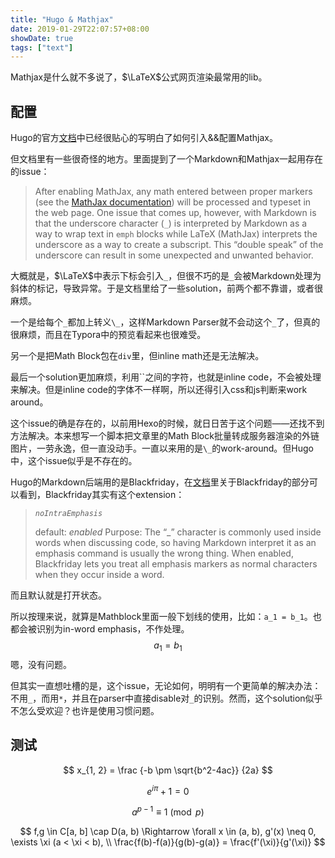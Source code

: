 ```yaml
---
title: "Hugo & Mathjax"
date: 2019-01-29T22:07:57+08:00
showDate: true
tags: ["text"]
---
```


Mathjax是什么就不多说了，$\LaTeX$公式网页渲染最常用的lib。

<!--more-->

## 配置

Hugo的官方[文档](https://gohugo.io/content-management/formats/#mathjax-with-hugo)中已经很贴心的写明白了如何引入&&配置Mathjax。

但文档里有一些很奇怪的地方。里面提到了一个Markdown和Mathjax一起用存在的issue：

> After enabling MathJax, any math entered between proper markers (see the [MathJax documentation](https://docs.mathjax.org/en/latest/)) will be processed and typeset in the web page. One issue that comes up, however, with Markdown is that the underscore character (`_`) is interpreted by Markdown as a way to wrap text in `emph` blocks while LaTeX (MathJax) interprets the underscore as a way to create a subscript. This “double speak” of the underscore can result in some unexpected and unwanted behavior.

大概就是，$\LaTeX$中表示下标会引入`_`，但很不巧的是`_`会被Markdown处理为斜体的标记，导致异常。于是文档里给了一些solution，前两个都不靠谱，或者很麻烦。

一个是给每个`_`都加上转义`\_`，这样Markdown Parser就不会动这个`_`了，但真的很麻烦，而且在Typora中的预览看起来也很难受。

另一个是把Math Block包在`div`里，但inline math还是无法解决。

最后一个solution更加麻烦，利用\`\`之间的字符，也就是inline code，不会被处理来解决。但是inline code的字体不一样啊，所以还得引入css和js判断来work around。

这个issue的确是存在的，以前用Hexo的时候，就日日苦于这个问题——还找不到方法解决。本来想写一个脚本把文章里的Math Block批量转成服务器渲染的外链图片，一劳永逸，但一直没动手。一直以来用的是`\_`的work-around。但Hugo中，这个issue似乎是不存在的。

Hugo的Markdown后端用的是Blackfriday，在[文档](https://gohugo.io/content-management/formats/#blackfriday-extensions)里关于Blackfriday的部分可以看到，Blackfriday其实有这个extension：



>*`noIntraEmphasis`*
>
>default: *enabled*
>Purpose: The “_” character is commonly used inside words when discussing code, so having Markdown interpret it as an emphasis command is usually the wrong thing. When enabled, Blackfriday lets you treat all emphasis markers as normal characters when they occur inside a word.

而且默认就是打开状态。

所以按理来说，就算是Mathblock里面一般下划线的使用，比如：`a_1 = b_1`。也都会被识别为in-word emphasis，不作处理。
$$
a_1 = b_1
$$
嗯，没有问题。

但其实一直想吐槽的是，这个issue，无论如何，明明有一个更简单的解决办法：不用`_`，而用`*`，并且在parser中直接disable对`_`的识别。然而，这个solution似乎不怎么受欢迎？也许是使用习惯问题。

## 测试

$$
x_{1, 2} = \frac {-b \pm \sqrt{b^2-4ac}} {2a}
$$

$$
e^{i\pi} + 1 = 0
$$

$$
a^{p-1} \equiv 1 \pmod p
$$

$$
f,g \in C[a, b] \cap D(a, b)
\Rightarrow \forall x \in (a, b), g'(x) \neq 0, \exists \xi (a < \xi < b), \\
\frac{f(b)-f(a)}{g(b)-g(a)} = \frac{f'(\xi)}{g'(\xi)}
$$

